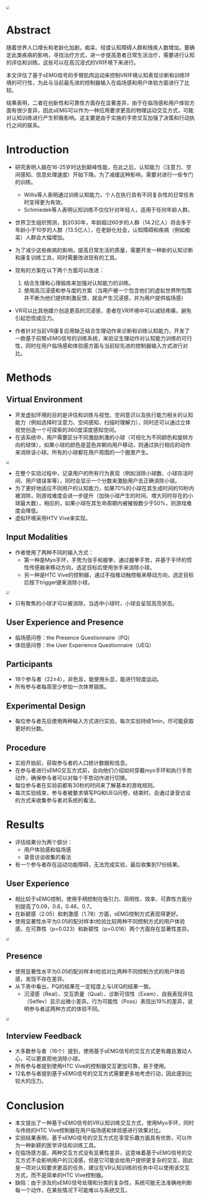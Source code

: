 <img src="./images/1.png"  style="zoom:50%;" />

# Abstract

随着世界人口增长和老龄化加剧，痴呆、轻度认知障碍人群和残疾人数增加。要确定此类疾病的影响，寻找治疗方式，进一步提高患者日常生活治疗，需要进行认知的评估和训练。这些可以在高沉浸式的VR环境下来进行。

本文评估了基于sEMG信号的手臂肌肉运动来控制VR环境认知表现诊断和训练环境的可行性，为此与当前最先进的控制器输入在临场感和用户体验方面进行了比较。

结果表明，二者在创新性和可靠性方面存在显著差异，由于在临场感和用户体验方面有很少差异，因此sEMG可以作为一种应用要求更高的物理运动交互方式，可能对认知训练进行产生积极影响。这主要是由于实施的手势交互加强了决策和行动执行之间的联系。

# Introduction

- 研究表明人脑在16-25岁时达到巅峰性能，在此之后，认知能力（注意力、空间感知、信息处理速度）开始下降。为了减缓这种影响，需要对进行一些专门的训练。
    - Willis等人表明通过训练认知能力，个人在执行具有不同复杂性的日常任务时变得更为有效。
    - Schmiedek等人表明认知训练不仅仅针对年轻人，适用于任何年龄人群。

- 世界卫生组织预测，到2030年，年龄超过60岁的人群（14.2亿人）将会多于年龄小于10岁的人群（13.5亿人），在老龄化社会，认知障碍和疾病（例如痴呆）人群会大幅增加。
- 为了减少这些疾病的影响，提高日常生活的质量，需要开发一种新的认知诊断和康复训练工具，同时需要改进现有的工具。
- 现有的方案在以下两个方面可以改进：
    1. 结合生理和心理锻炼来加强对认知能力的训练。
    2. 使用高沉浸感和参与度的方案（当用户被一个包含他们的虚拟世界所包围并不断为他们提供刺激反馈，就会产生沉浸感，并为用户提供临场感）

- VR可以比其他媒介创造更高的沉浸感，患者在VR环境中可以减轻疼痛，避免引起恐慌或压力。
- 作者针对当前VR康复应用缺乏结合生理动作来诊断和训练认知能力，开发了一款基于前臂sEMG信号的训练系统，来验证生理动作对认知能力训练的可行性，同时在用户临场感和体验感方面与当前较先进的控制器输入方式进行对比。

# Methods

## Virtual Environment

- 开发虚拟环境的目的是评估和训练与视觉、空间意识以及执行能力相关的认知能力（例如选择时注意力、空间感知、扫描时理解力），同时还可以通过立体视觉创造一个可探索的360度深度感知空间。
- 在该系统中，用户需要区分不同激励刺激的小球（可视化为不同颜色和旋转方向的球体），如果小球的颜色是蓝色并朝向用户移动，则通过执行相应的动作来消除该小球。所有的小球都在用户周围的一个圈里产生。

<img src="./images/2.png"  style="zoom:50%;" />

- 在整个实验过程中，记录用户的所有行为表现（例如消除小球数、小球存活时间、用户错误率等），同时会显示一个分数来激励用户去正确消除小球。
- 为了更好地适应不同用户的认知能力，如果70%的小球在其生成时间的10秒内被消除，则游戏难度会进一步提升（加快小球产生的时间、增大同时存在的小球最大数），相应的，如果小球在其生命周期内被摧毁数少于50%，则游戏难度会降低。
- 虚拟环境采用HTV Vive来实现。

## Input Modalities

- 作者使用了两种不同的输入方式：
    - 第一种是Myo手环，手势为张手和握拳，通过握拳手势，并基于手环的惯性传感器来移动方向，选定目标后使用张手来消除小球。
    - 另一种是HTC Vive的控制器，通过手指推动触控板来移动方向，选定目标后按下trigger键来消除小球。


<img src="./images/3.png"  style="zoom:50%;" />

- 只有聚焦的小球才可以被消除，当选中小球时，小球会呈现高亮状态。

## User Experience and Presence

- 临场感问卷：the Presence Questionnaire（PQ）
- 体验感问卷：the User Experience Questionnaire（UEQ）

## Participants

- 18个参与者（22±4），非色盲，能使用头显，能进行轻度运动。
- 所有参与者每周至少参加一次体育锻炼。

## Experimental Design

- 每位参与者先后使用两种输入方式进行实验，每次实验持续1min，尽可能获取更好的分数。

## Procedure

- 实验开始前，获取参与者的人口统计数据和信息。
- 在参与者进行sEMG交互方式前，会向他们介绍如何穿戴myo手环和执行手势动作，确保参与者可以对每个手势动作进行切换。
- 每位参与者在实验前都有30秒的时间来了解基本的游戏规则。
- 每次实验结束，参与者被要求填写PQ和UEQ问卷，结束时，会通过录音访谈的方式来收集参与者对系统的看法。

# Results

- 评估结果分为两个部分：
    - 用户体验感和临场感
    - 录音访谈收集的看法
- 有一个参与者存在运动功能障碍，无法完成实验，最后收集到17份结果。

## User Experience

- 相比较于sEMG控制，使用手柄控制在吸引力、简明性、效率、可靠性方面分别提高了0.09，0.8，0.46，0.7。
- 在新颖感（2.05）和刺激感（1.78）方面，sEMG控制方式表现得更好。
- 使用显著性水平为0.05的配对样本t检验比较两种不同控制方式的用户体验感，在可靠性（p=0.023）和新颖性（p=0.016）两个方面存在显著性差异。

<img src="./images/4.png"  style="zoom:50%;" />

## Presence

- 使用显著性水平为0.05的配对样本t检验对比两种不同控制方式的用户体验感，发现不存在差异。
- 从下表中看出，PQ的结果在一定程度上与UEQ的结果一致。
    - 沉浸感（Real）、交互质量（Qual）、诊断可信性（Exam）、自我表现评估（Selfev）显示出微小差异。行为可能性（Poss）表现出19%的差异，说明参与者这两种方式的体验不同。

<img src="./images/5.png"  style="zoom:50%;" />

## Interview Feedback

- 大多数参与者（16个）提到，使用基于sEMG信号的交互方式更有趣且激动人心，可以更直观地消除小球。
- 所有参与者提到使用HTC Vive的控制器交互更加可靠，易于使用。
- 12名参与者提到基于sEMG信号的交互方式需要更多地考虑行动，因此感到比较大的压力。

# Conclusion

- 本文提出了一种基于sEMG信号的VR认知训练交互方式，使用Myo手环，同时与传统的HTC Vive控制器在用户临场感和体验感进行效果对比。
- 实验结果表明，基于sEMG信号的交互方式在享受乐趣方面具有优势，可以作为一种新颖的医学评估和训练工具。
- 在临场感方面，两种交互方式没有显著性差异，这意味着基于sEMG信号的交互方式不会影响用户的沉浸感，但是它可能会给用户提供更复杂的交互，因此是一项对认知要求更高的任务，建议在VR认知训练的任务中可以使用该交互方式，而不是简单的HTC Vive控制器。
- 缺陷：由于涉及的sEMG信号处理和分类的复杂性，系统可能无法准确地判断每一个动作，在某些情况下可能难以与系统交互。
